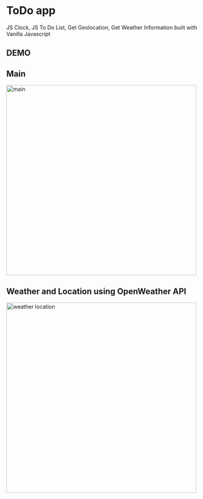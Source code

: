 # ToDo app

JS Clock, JS To Do List, Get Geolocation, Get Weather Information built with Vanilla Javascript

## DEMO

## Main
<img width="500" height="500" alt="main" src="https://user-images.githubusercontent.com/53434429/108215650-abb09e80-7185-11eb-9d4c-d03697a6a66f.png">

## Weather and Location using OpenWeather API
<img width="500" alt="weather location" src="https://user-images.githubusercontent.com/53434429/108215857-e74b6880-7185-11eb-8bb1-0d5e00a53dac.png">
